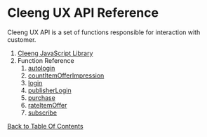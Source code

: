 Cleeng UX API Reference
=======================

Cleeng UX API is a set of functions responsible for interaction with customer.

1. [Cleeng JavaScript Library](Reference/UX_API/Cleeng_JavaScript_Library)
2. Function Reference
    1. [autologin](Reference/UX_API/autologin)
    2. [countItemOfferImpression](Reference/UX_API/Functions/countItemOfferImpression)
    3. [login](Reference/UX_API/Functions/login)
    4. [publisherLogin](Reference/UX_API/Functions/publisherLogin)
    5. [purchase](Reference/UX_API/Functions/purchase)
    6. [rateItemOffer](Reference/UX_API/Functions/rateItemOffer)
    7. [subscribe](Reference/UX_API/Functions/subscribe)

[Back to Table Of Contents](Reference)
